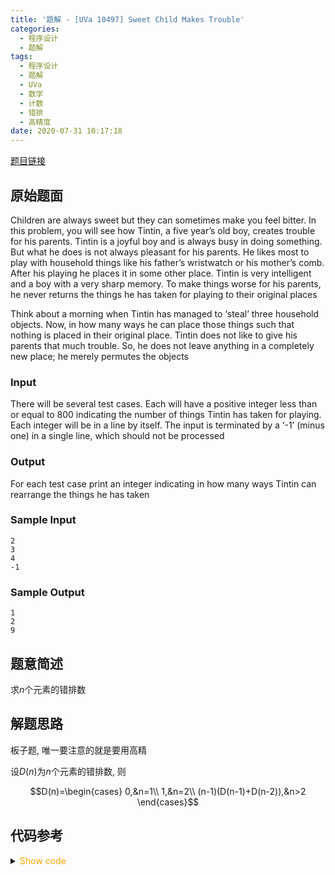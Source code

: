 ```yaml
---
title: '题解 - [UVa 10497] Sweet Child Makes Trouble'
categories:
  - 程序设计
  - 题解
tags:
  - 程序设计
  - 题解
  - UVa
  - 数学
  - 计数
  - 错排
  - 高精度
date: 2020-07-31 10:17:18
---
```

[题目链接](https://vjudge.net/problem/UVA-10497/origin)

<!-- more -->

## 原始题面

Children are always sweet but they can sometimes make you feel bitter. In this problem, you will see how Tintin, a five year’s old boy, creates trouble for his parents. Tintin is a joyful boy and is always busy in doing something. But what he does is not always pleasant for his parents. He likes most to play with household things like his father’s wristwatch or his mother’s comb. After his playing he places it in some other place. Tintin is very intelligent and a boy with a very sharp memory. To make things worse for his parents, he never returns the things he has taken for playing to their original places

Think about a morning when Tintin has managed to ‘steal’ three household objects. Now, in how many ways he can place those things such that nothing is placed in their original place. Tintin does not like to give his parents that much trouble. So, he does not leave anything in a completely new place; he merely permutes the objects

### Input

There will be several test cases. Each will have a positive integer less than or equal to 800 indicating the number of things Tintin has taken for playing. Each integer will be in a line by itself. The input is terminated by a ‘-1’ (minus one) in a single line, which should not be processed

### Output

For each test case print an integer indicating in how many ways Tintin can rearrange the things he has taken

### Sample Input

```input1
2
3
4
-1
```

### Sample Output

```output1
1
2
9
```

## 题意简述

求$n$个元素的错排数

## 解题思路

板子题, 唯一要注意的就是要用高精

设$D(n)$为$n$个元素的错排数, 则

$$D(n)=\begin{cases}
  0,&n=1\\
  1,&n=2\\
  (n-1)(D(n-1)+D(n-2)),&n>2
\end{cases}$$

## 代码参考

<details>
<summary><font color='orange'>Show code</font></summary>

```cpp
/*
 * @Author: Tifa
 * @LastEditTime: 2020-07-31 10:17:18
 * @Description: UVA 10497
 */
const int N = 2e4 + 10;
struct BigInt {
  int len, s[N];
  BigInt() {
    memset(s, 0, sizeof(s));
    len = 1;
  }
  BigInt(int num) {
    *this = num;
  }
  BigInt operator=(int num) {
    char s[N];
    sprintf(s, "%d", num);
    *this = s;
    return *this;
  }
  string str() const {
    string res = "";
    for (int i = 0; i < len; i++) res = (char)(s[i] + '0') + res;
    if (res == "") res = "0";
    return res;
  }
  void clean() {
    while (len > 1 && !s[len - 1]) len--;
  }
  BigInt operator+(const BigInt& b) const {
    BigInt c;
    c.len = 0;
    for (int i = 0, g = 0; g || i < max(len, b.len); i++) {
      int x = g;
      if (i < len) x += s[i];
      if (i < b.len) x += b.s[i];
      c.s[c.len++] = x % 10;
      g = x / 10;
    }
    return c;
  }
  BigInt operator*(const BigInt& b) {
    BigInt c;
    c.len = len + b.len;
    for (int i = 0; i < len; i++)
      for (int j = 0; j < b.len; j++)
        c.s[i + j] += s[i] * b.s[j];
    for (int i = 0; i < c.len - 1; i++) {
      c.s[i + 1] += c.s[i] / 10;
      c.s[i] %= 10;
    }
    c.clean();
    return c;
  }
};
ostream& operator<<(ostream& out, const BigInt& x) {
  out << x.str();
  return out;
}

int main() {
  BigInt ans[805];
  ans[1] = 0;
  ans[2] = 1;
  _for(i, 3, 800) ans[i] = BigInt(i - 1) * (ans[i - 1] + ans[i - 2]);

  int n;
  while (cin >> n && ~n)
    cout << ans[n] << endl;
  return 0;
}
```

</details>
